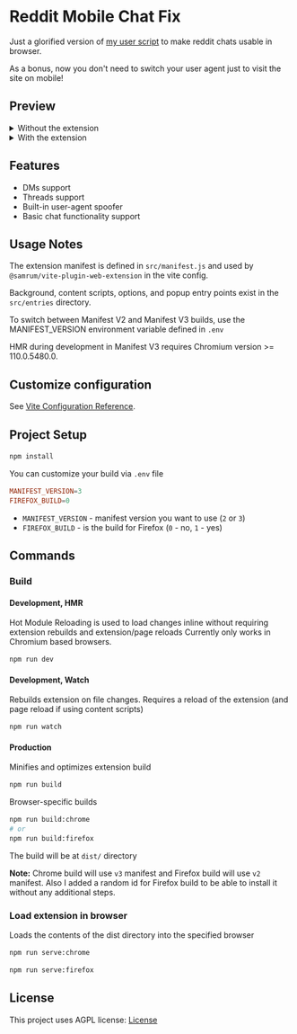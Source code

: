 # Reddit Mobile Chat Fix

Just a glorified version of
[my user script](https://gist.github.com/nuckle/92100273f64a8d18d0010082fff0b587)
to make reddit chats usable in browser.

As a bonus, now you don't need to switch your user agent just to visit the site
on mobile!

## Preview

<details>
  <summary>Without the extension</summary>
  <img src="img/1.png" alt="Without the extension">
</details>

<details>
  <summary>With the extension</summary>
  <img src="img/2.png" alt="With the extension">
  <img src="img/3.png" alt="With the extension">
</details>

## Features

- DMs support
- Threads support
- Built-in user-agent spoofer
- Basic chat functionality support

## Usage Notes

The extension manifest is defined in `src/manifest.js` and used by
`@samrum/vite-plugin-web-extension` in the vite config.

Background, content scripts, options, and popup entry points exist in the
`src/entries` directory.

To switch between Manifest V2 and Manifest V3 builds, use the MANIFEST_VERSION
environment variable defined in `.env`

HMR during development in Manifest V3 requires Chromium version >= 110.0.5480.0.

## Customize configuration

See [Vite Configuration Reference](https://vitejs.dev/config/).

## Project Setup

```sh
npm install
```

You can customize your build via `.env` file

```conf
MANIFEST_VERSION=3
FIREFOX_BUILD=0
```
- `MANIFEST_VERSION` - manifest version you want to use (`2` or `3`)
- `FIREFOX_BUILD` - is the build for Firefox (`0` - no, `1` - yes)

## Commands

### Build

#### Development, HMR

Hot Module Reloading is used to load changes inline without requiring extension
rebuilds and extension/page reloads Currently only works in Chromium based
browsers.

```sh
npm run dev
```

#### Development, Watch

Rebuilds extension on file changes. Requires a reload of the extension (and page
reload if using content scripts)

```sh
npm run watch
```

#### Production

Minifies and optimizes extension build

```sh
npm run build
```

Browser-specific builds

```sh
npm run build:chrome
# or
npm run build:firefox
```

The build will be at `dist/` directory

**Note:** Chrome build will use `v3` manifest and Firefox build will use `v2`
manifest. Also I added a random id for Firefox build to be able to install it
without any additional steps.

### Load extension in browser

Loads the contents of the dist directory into the specified browser

```sh
npm run serve:chrome
```

```sh
npm run serve:firefox
```

## License

This project uses AGPL license: [License](LICENSE)
